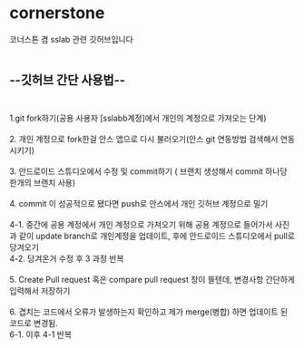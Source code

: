 # cornerstone
코너스톤 겸 sslab 관련 깃허브입니다<br/><br/>

## --깃허브 간단 사용법--<br/><br/>

1.git fork하기(공용 사용자 [sslabb계정]에서 개인의 계정으로 가져오는 단계) <br/><br/>
2. 개인 계정으로 fork한걸 안스 앱으로 다시 불러오기(안스 git 연동방법 검색해서 연동시키기) <br/><br/>
3. 안드로이드 스튜디오에서 수정 및 commit하기 ( 브랜치 생성해서 commit 하나당 한개의 브랜치 사용)<br/><br/>
4. commit 이 성공적으로 됐다면 push로 안스에서 개인 깃허브 계정으로 밀기<br/><br/>
  4-1. 중간에 공용 계정에서 개인 계정으로 가져오기 위해 공용 계정으로 들어가서 사진과 같이 update branch로 개인계정을 업데이트, 후에 안드로이드 스튜디오에서 pull로 당겨오기<br/>
  4-2. 당겨온거 수정 후 3 과정 반복 <br/><br/>
5. Create Pull request 혹은 compare pull request 창이 뜰텐데, 변경사항 간단하게 입력해서 저장하기<br/><br/>
6. 겹치는 코드에서 오류가 발생하는지 확인하고 제가 merge(병합) 하면 업데이트 된 코드로 변경됨.<br/>
  6-1. 이후 4-1 반복<br/>
